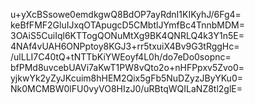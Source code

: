 u+yXcBSsowe0emdkgwQ8BdOP7ayRdnI1KIKyhJ/6Fg4=
keBfFMF2GluIJxqOTApugcD5CMbtlJYmfBc4TnnbMDM=
3OAiS5CuiIql6KTTogQONuMtXg9BK4QNRLQ4k3Y1n5E=
4NAf4vUAH6ONPptoy8KGJ3+rr5txuiX4Bv9G3tRggHc=
/ulLLI7C40tQ+tNTTbKiYWEoyf4L0h/do7eDo0sopnc=
bfPMd8uvcebUAVi7aKwT1PW8vQto2o+nHFPpxv5Zvo0=
yjkwYk2yZyJKcuim8hHEM2Qix5gFb5NuDZyzJByYKu0=
Nk0MCMBW0lFU0vyVO8HIzJ0/uRBtqWQILaNZ8tl2glE=
